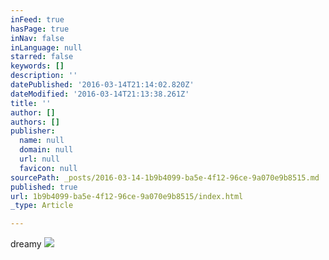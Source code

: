 ```yaml
---
inFeed: true
hasPage: true
inNav: false
inLanguage: null
starred: false
keywords: []
description: ''
datePublished: '2016-03-14T21:14:02.820Z'
dateModified: '2016-03-14T21:13:38.261Z'
title: ''
author: []
authors: []
publisher:
  name: null
  domain: null
  url: null
  favicon: null
sourcePath: _posts/2016-03-14-1b9b4099-ba5e-4f12-96ce-9a070e9b8515.md
published: true
url: 1b9b4099-ba5e-4f12-96ce-9a070e9b8515/index.html
_type: Article

---
```

dreamy
![](https://the-grid-user-content.s3-us-west-2.amazonaws.com/c9d38473-4124-4eaf-af34-5e5bb4c31d03.png)